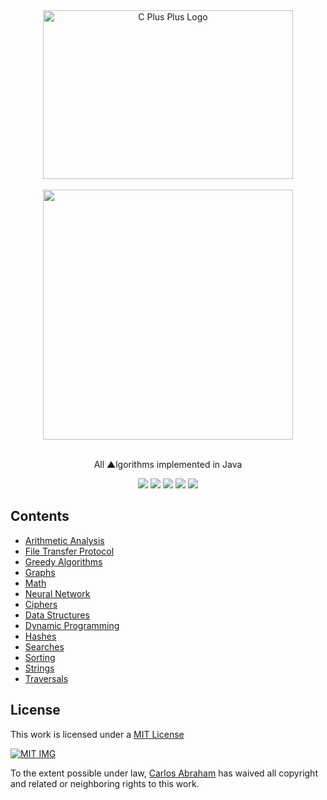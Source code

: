 <div align="center">
	<img width="400" height="270" src="http://konpa.github.io/devicon/devicon.git/icons/java/java-original.svg" alt="C Plus Plus Logo">
	<br>
	<br>
	<img src="https://cdn.abranhe.com/projects/algorithms/algorithms.svg" width="400px">
  <br>
	<br>
  <p>All ▲lgorithms implemented in Java</p>
  <a href="https://algorithms.abranhe.com"><img src="https://img.shields.io/badge/All-%E2%96%B2llgorithms-700606.svg"></a>
  <a href="https://github.com/abranhe/algorithms/blob/master/LICENSE"><img src="https://img.shields.io/github/license/abranhe/algorithms.svg" /></a>
  <a href="https://cash.me/$abranhe"><img src="https://cdn.abraham.gq/badges/cash-me.svg"></a>
	<a href="https://www.patreon.com/abranhe"><img src="https://cdn.abraham.gq/badges/patreon.svg" /></a>
	<a href="https://paypal.me/abranhe/10"><img src="https://cdn.abraham.gq/badges/paypal.svg" /></a>
  
</div>

## Contents

- [Arithmetic Analysis](arithmetic-analysis)
- [File Transfer Protocol](file-transfer-protocol)
- [Greedy Algorithms](greedy-algorithms)
- [Graphs](graphs)
- [Math](math)
- [Neural Network](neural-network)
- [Ciphers](ciphers)
- [Data Structures](data-structures)
- [Dynamic Programming](dynamic-programming)
- [Hashes](hashes)
- [Searches](searches)
- [Sorting](sorting)
- [Strings](strings)
- [Traversals](traversals)


## License

This work is licensed under a [MIT License](https://github.com/abranhe/algorithms/blob/master/LICENSE)

[![MIT IMG][mit-license]]((https://github.com/abranhe/algorithms/blob/master/LICENSE))

To the extent possible under law, [Carlos Abraham](https://go.abranhe.com/github) has waived all copyright and related or neighboring rights to this work.


[mit-license]: https://cdn.abranhe.com/projects/algorithms/mit-license.png
